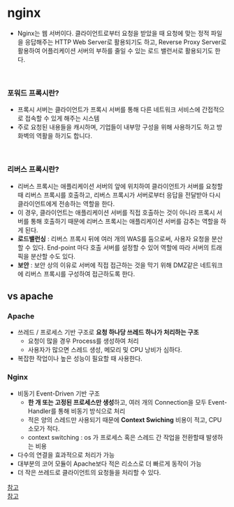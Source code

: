 # nginx
- Nginx는 웹 서버이다. 클라이언트로부터 요청을 받았을 때 요청에 맞는 정적 파일을 응답해주는 HTTP Web Server로 활용되기도 하고, Reverse Proxy Server로 활용하여 어플리케이션 서버의 부하를 줄일 수 있는 로드 밸런서로 활용되기도 한다.

<br>

### 포워드 프록시란?
  - 프록시 서버는 클라이언트가 프록시 서버를 통해 다른 네트워크 서비스에 간접적으로 접속할 수 있게 해주는 시스템
  - 주로 요청된 내용들을 캐시하며, 기업들이 내부망 구성을 위해 사용하기도 하고 방화벽의 역활을 하기도 합니다.

<br>

### 리버스 프록시란?
  - 리버스 프록시는 애플리케이션 서버의 앞에 위치하여 클라이언트가 서버를 요청할 때 리버스 프록시를 호출하고, 리버스 프록시가 서버로부터 응답을 전달받아 다시 클라이언트에게 전송하는 역할을 한다.
  - 이 경우, 클라이언트는 애플리케이션 서버를 직접 호출하는 것이 아니라 프록시 서버를 통해 호출하기 때문에 리버스 프록시는 애플리케이션 서버를 감추는 역할을 하게 된다.
  - **로드밸런싱** : 리버스 프록시 뒤에 여러 개의 WAS를 둠으로써, 사용자 요청을 분산할 수 있다. End-point 마다 호출 서버를 설정할 수 있어 역할에 따라 서버의 트래픽을 분산할 수도 있다.
  - **보안** : 보안 상의 이유로 서버에 직접 접근하는 것을 막기 위해 DMZ같은 네트워크에 리버스 프록시를 구성하여 접근하도록 한다.


## vs apache
### Apache
- 쓰레드 / 프로세스 기반 구조로 **요청 하나당 쓰레드 하나가 처리하는 구조**
  - 요청이 많을 경우 Process를 생성하여 처리
  - 사용자가 많으면 스레드 생성, 메모리 및 CPU 낭비가 심하다.
- 복잡한 작업이나 높은 성능이 필요할 때 사용한다.

### Nginx
- 비동기 Event-Driven 기반 구조
  - **한 개 또는 고정된 프로세스만 생성**하고, 여러 개의 Connection을 모두 Event-Handler를 통해 비동기 방식으로 처리
  - 적은 양의 스레드만 사용되기 때문에 **Context Swiching** 비용이 적고, CPU 소모가 적다.
  - context switching : os 가 프로세스 혹은 스레드 간 작업을 전환할때 발생하는 비용
- 다수의 연결을 효과적으로 처리가 가능
- 대부분의 코어 모듈이 Apache보다 적은 리소스로 더 빠르게 동작이 가능
- 더 작은 쓰레드로 클라이언트의 요청들을 처리할 수 있다.


[참고](https://velog.io/@deannn/Apache%EC%99%80-NginX-%EB%B9%84%EA%B5%90-%EC%B0%A8%EC%9D%B4%EC%A0%90)  
[참고](https://velog.io/@meong9090/networknginx%EC%97%90-%EB%8C%80%ED%95%B4%EC%84%9C-%EC%95%8C%EC%95%84%EB%B3%B4%EC%9E%90)